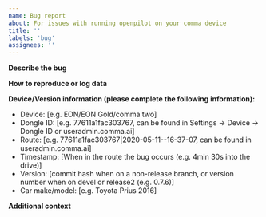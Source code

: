 ```yaml
---
name: Bug report
about: For issues with running openpilot on your comma device
title: ''
labels: 'bug'
assignees: ''
---
```


**Describe the bug**

<!-- A clear and concise description of what the bug is. -->

**How to reproduce or log data**

<!-- Steps to reproduce the behavior. -->

**Device/Version information (please complete the following information):**
 - Device: [e.g. EON/EON Gold/comma two]
 - Dongle ID: [e.g. 77611a1fac303767, can be found in Settings -> Device -> Dongle ID or useradmin.comma.ai]
 - Route: [e.g. 77611a1fac303767|2020-05-11--16-37-07, can be found in useradmin.comma.ai]
 - Timestamp: [When in the route the bug occurs (e.g. 4min 30s into the drive)]
 - Version: [commit hash when on a non-release branch, or version number when on devel or release2 (e.g. 0.7.6)]
 - Car make/model: [e.g. Toyota Prius 2016]

<!-- Ensure the full logs are uploaded for the posted route. To do so, ensure the Upload Raw Logs toggle is on and connect the device to wifi until all four colums in useradmin.comma.ai are filled. -->

**Additional context**

<!-- Add any other context about the problem here. -->
